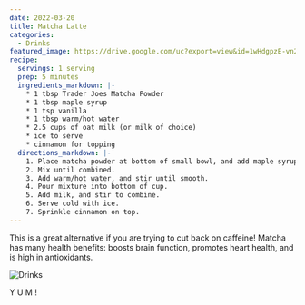 ```yaml
---
date: 2022-03-20
title: Matcha Latte
categories:
  - Drinks
featured_image: https://drive.google.com/uc?export=view&id=1wHdgpzE-vn2EEj6SnwF0se7ty0OQVwoi
recipe:
  servings: 1 serving
  prep: 5 minutes
  ingredients_markdown: |-
    * 1 tbsp Trader Joes Matcha Powder
    * 1 tbsp maple syrup
    * 1 tsp vanilla
    * 1 tbsp warm/hot water
    * 2.5 cups of oat milk (or milk of choice)
    * ice to serve
    * cinnamon for topping
  directions_markdown: |-
    1. Place matcha powder at bottom of small bowl, and add maple syrup.
    2. Mix until combined.
    3. Add warm/hot water, and stir until smooth.
    4. Pour mixture into bottom of cup.
    5. Add milk, and stir to combine.
    6. Serve cold with ice.
    7. Sprinkle cinnamon on top.
---
```


This is a great alternative if you are trying to cut back on caffeine! Matcha has many health benefits: boosts brain function, promotes heart health, and is high in antioxidants.

![Drinks](https://source.unsplash.com/1HPTYLozDGw)

Y U M !



